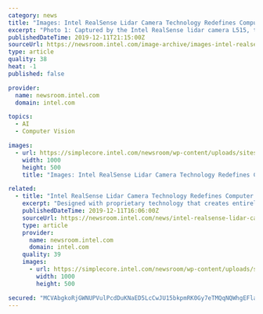 ```yaml
---
category: news
title: "Images: Intel RealSense Lidar Camera Technology Redefines Computer Vision"
excerpt: "Photo 1: Captured by the Intel RealSense lidar camera L515, the depth image (right) and corresponding RGB image (left) of a grouping of flowers showcases how the L515 enables applications like high-quality object and environment scanning in a device ..."
publishedDateTime: 2019-12-11T21:15:00Z
sourceUrl: https://newsroom.intel.com/image-archive/images-intel-realsense-lidar-camera-technology-redefines-computer-vision/
type: article
quality: 38
heat: -1
published: false

provider:
  name: newsroom.intel.com
  domain: intel.com

topics:
  - AI
  - Computer Vision

images:
  - url: https://simplecore.intel.com/newsroom/wp-content/uploads/sites/11/2019/12/realsense-2x1.jpg
    width: 1000
    height: 500
    title: "Images: Intel RealSense Lidar Camera Technology Redefines Computer Vision"

related:
  - title: "Intel RealSense Lidar Camera Technology Redefines Computer Vision"
    excerpt: "Designed with proprietary technology that creates entirely new ways to incorporate lidar into smart devices to perceive the world in 3D, the L515 provides high-quality performance and millimeter accuracy to products that require vision capabilities."
    publishedDateTime: 2019-12-11T16:06:00Z
    sourceUrl: https://newsroom.intel.com/news/intel-realsense-lidar-camera-technology-redefines-computer-vision/
    type: article
    provider:
      name: newsroom.intel.com
      domain: intel.com
    quality: 39
    images:
      - url: https://simplecore.intel.com/newsroom/wp-content/uploads/sites/11/2019/12/realsense-2x1.jpg
        width: 1000
        height: 500

secured: "MCVAbgkoRjGWNUPVulPcdDuKNaED5LcCwJU15bkpmRK0Gy7eTMQqNQWhgEFlaiYKAHk94ICu7/KEm0shyBYxdeGlvsShUroQL3J6TJxKvDwNBH1cn/iukT5O+5aTdHydXEFU6dkitYcSlsCXf1L+ACxcxlhmHp47DbL4rOkw4kf7wNaUlWR6lC8Ng0JcsXZ2BJN4lVo8JX7hjPUPpF5nkKPM6SIC2s1vJJWQNYpR55bpKGo/9glyR9CYGHD5dHbQa54dTo+Hd7Z2REgn6BwHDA==;u4WIYW20Foyfn0mcS38rig=="
---
```


